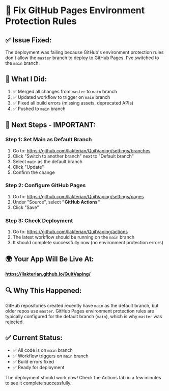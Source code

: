# 🔧 Fix GitHub Pages Environment Protection Rules

## ✅ **Issue Fixed:**
The deployment was failing because GitHub's environment protection rules don't allow the `master` branch to deploy to GitHub Pages. I've switched to the `main` branch.

## 🚀 **What I Did:**
1. ✅ Merged all changes from `master` to `main` branch
2. ✅ Updated workflow to trigger on `main` branch
3. ✅ Fixed all build errors (missing assets, deprecated APIs)
4. ✅ Pushed to `main` branch

## 🎯 **Next Steps - IMPORTANT:**

### **Step 1: Set Main as Default Branch**
1. Go to: https://github.com/llakterian/QuitVaping/settings/branches
2. Click "Switch to another branch" next to "Default branch"
3. Select `main` as the default branch
4. Click "Update"
5. Confirm the change

### **Step 2: Configure GitHub Pages**
1. Go to: https://github.com/llakterian/QuitVaping/settings/pages
2. Under "Source", select **"GitHub Actions"**
3. Click "Save"

### **Step 3: Check Deployment**
1. Go to: https://github.com/llakterian/QuitVaping/actions
2. The latest workflow should be running on the `main` branch
3. It should complete successfully now (no environment protection errors)

## 🌍 **Your App Will Be Live At:**
**https://llakterian.github.io/QuitVaping/**

## 🔍 **Why This Happened:**
GitHub repositories created recently have `main` as the default branch, but older repos use `master`. GitHub Pages environment protection rules are typically configured for the default branch (`main`), which is why `master` was rejected.

## ✅ **Current Status:**
- ✅ All code is on `main` branch
- ✅ Workflow triggers on `main` branch  
- ✅ Build errors fixed
- ✅ Ready for deployment

The deployment should work now! Check the Actions tab in a few minutes to see it complete successfully.